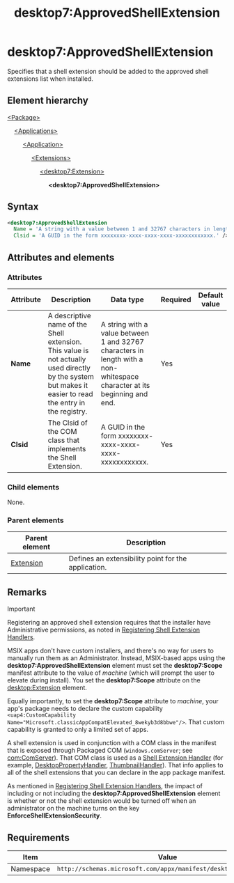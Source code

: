 ﻿---
title: desktop7:ApprovedShellExtension
description: Specifies that a shell extension should be added to the approved shell extensions list when installed. 
ms.date: 10/19/2022
ms.topic: reference
keywords: windows 10, uwp, schema, manifest, desktop, extension 
ms.custom: 19H1
---

# desktop7:ApprovedShellExtension

Specifies that a shell extension should be added to the approved shell extensions list when installed. 

## Element hierarchy

[\<Package\>](element-package.md)

&nbsp;&nbsp;&nbsp;&nbsp;[\<Applications\>](element-applications.md)

&nbsp;&nbsp;&nbsp;&nbsp; &nbsp;&nbsp;&nbsp;&nbsp;[\<Application\>](element-application.md)

&nbsp;&nbsp;&nbsp;&nbsp; &nbsp;&nbsp;&nbsp;&nbsp; &nbsp;&nbsp;&nbsp;&nbsp;[\<Extensions\>](element-1-extensions.md)

&nbsp;&nbsp;&nbsp;&nbsp; &nbsp;&nbsp;&nbsp;&nbsp; &nbsp;&nbsp;&nbsp;&nbsp; &nbsp;&nbsp;&nbsp;&nbsp;[\<desktop7:Extension\>](element-desktop7-extension.md)

&nbsp;&nbsp;&nbsp;&nbsp; &nbsp;&nbsp;&nbsp;&nbsp; &nbsp;&nbsp;&nbsp;&nbsp; &nbsp;&nbsp;&nbsp;&nbsp; &nbsp;&nbsp;&nbsp;&nbsp;**\<desktop7:ApprovedShellExtension\>**

## Syntax

```xml
<desktop7:ApprovedShellExtension
  Name = 'A string with a value between 1 and 32767 characters in length with a non-whitespace character at its beginning and end.'
  Clsid = 'A GUID in the form xxxxxxxx-xxxx-xxxx-xxxx-xxxxxxxxxxxx.' />
```

## Attributes and elements

### Attributes

| Attribute | Description | Data type | Required | Default value |
|-|-|-|-|-|
| **Name** | A descriptive name of the Shell extension. This value is not actually used directly by the system but makes it easier to read the entry in the registry. | A string with a value between 1 and 32767 characters in length with a non-whitespace character at its beginning and end. | Yes |  |
| **Clsid**  | The Clsid of the COM class that implements the Shell Extension.  | A GUID in the form xxxxxxxx-xxxx-xxxx-xxxx-xxxxxxxxxxxx. | Yes |  |

### Child elements

None.

### Parent elements

| Parent element | Description |
|-|-|
| [Extension](element-desktop6-extension.md) | Defines an extensibility point for the application. |

## Remarks

> [!IMPORTANT]
> Registering an approved shell extension requires that the installer have Administrative permissions, as noted in [Registering Shell Extension Handlers](/windows/win32/shell/reg-shell-exts).
> 
> MSIX apps don't have custom installers, and there's no way for users to manually run them as an Administrator. Instead, MSIX-based apps using the **desktop7:ApprovedShellExtension** element must set the **desktop7:Scope** manifest attribute to the value of *machine* (which will prompt the user to elevate during install). You set the **desktop7:Scope** attribute on the [desktop:Extension](/uwp/schemas/appxpackage/uapmanifestschema/element-desktop-extension) element.
> 
> Equally importantly, to set the **desktop7:Scope** attribute to *machine*, your app's package needs to declare the custom capability `<uap4:CustomCapability Name="Microsoft.classicAppCompatElevated_8wekyb3d8bbwe"/>`. That custom capability is granted to only a limited set of apps.

A shell extension is used in conjunction with a COM class in the manifest that is exposed through Packaged COM (`windows.comServer`; see [com:ComServer](/uwp/schemas/appxpackage/uapmanifestschema/element-com-comserver)). That COM class is used as a [Shell Extension Handler](/windows/win32/shell/handlers) (for example, [DesktopPropertyHandler](/uwp/schemas/appxpackage/uapmanifestschema/element-desktop2-desktoppropertyhandler), [ThumbnailHandler](/uwp/schemas/appxpackage/uapmanifestschema/element-desktop2-thumbnailhandler)). That info applies to all of the shell extensions that you can declare in the app package manifest.

As mentioned in [Registering Shell Extension Handlers](/windows/win32/shell/reg-shell-exts), the impact of including or not including the **desktop7:ApprovedShellExtension** element is whether or not the shell extension would be turned off when an administrator on the machine turns on the key **EnforceShellExtensionSecurity**.

## Requirements

| Item  | Value  |
|--|--|
| Namespace | `http://schemas.microsoft.com/appx/manifest/desktop/windows10/7` |
